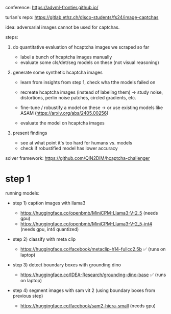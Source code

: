 conference: https://advml-frontier.github.io/

turlan's repo: https://gitlab.ethz.ch/disco-students/fs24/image-captchas

idea: adversarial images cannot be used for captchas.

steps:

1. do quantitative evaluation of hcaptcha images we scraped so far

    - label a bunch of hcaptcha images manually
    - evaluate some cls/det/seg models on these (not visual reasoning)

2. generate some synthetic hcaptcha images
    
    - learn from insights from step 1, check wha tthe models failed on

    - recreate hcaptcha images (instead of labeling them) -> study noise, distortions, perlin noise patches, circled gradients, etc.
    - fine-tune / robustify a model on these -> or use existing models like ASAM (https://arxiv.org/abs/2405.00256)
    - evaluate the model on hcaptcha images

3. present findings

    - see at what point it's too hard for humans vs. models
    - check if robustified model has lower accuracy

solver framework: https://github.com/QIN2DIM/hcaptcha-challenger


# step 1

running models:

- step 1) caption images with llama3

    - https://huggingface.co/openbmb/MiniCPM-Llama3-V-2_5 (needs gpu)
    - https://huggingface.co/openbmb/MiniCPM-Llama3-V-2_5-int4 (needs gpu, int4 quantized)

- step 2) classify with meta clip

    - https://huggingface.co/facebook/metaclip-h14-fullcc2.5b ✅ (runs on laptop)

- step 3) detect boundary boxes with grounding dino

    - https://huggingface.co/IDEA-Research/grounding-dino-base ✅ (runs on laptop)

- step 4) segment images with sam vit 2 (using boundary boxes from previous step)

    - https://huggingface.co/facebook/sam2-hiera-small (needs gpu)





<!--

# step 2

generating synthetic hcaptcha images:

- https://huggingface.co/black-forest-labs/FLUX.1-dev (needs gpu)

-->

<!--

adversarial examples:

- torchattack library
- roz:
    - https://github.com/wang-research-lab/roz/blob/main/scripts/common_adversarial_attack/attack.py
    - https://github.com/wang-research-lab/roz/blob/main/download_cifar.py
    - https://github.com/wang-research-lab/roz/blob/main/scripts/common_adversarial_attack/run_common_adversarial_attack.py
- pwc:
    - https://paperswithcode.com/task/adversarial-attack
    - https://paperswithcode.com/task/real-world-adversarial-attack
    - https://paperswithcode.com/task/adversarial-attack-detection

naturally occurring adversarial examples:

- https://github.com/hendrycks/natural-adv-examples

datasets:

- aggregators:
    - https://datasetninja.com/
    - https://huggingface.co/datasets
- captchas:
    - https://github.com/orlov-ai/hcaptcha-dataset
    - https://github.com/Inefficacy/Captcha-Datasets
    - https://www.kaggle.com/datasets/mikhailma/test-dataset
    - https://www.kaggle.com/datasets/cry2003/google-recaptcha-v2-images
    - https://datasetninja.com/google-recaptcha-image

-->
